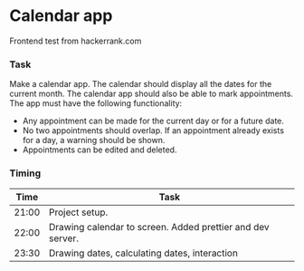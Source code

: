 # Calendar app

Frontend test from hackerrank.com

### Task

Make a calendar app. The calendar should display all the dates for the current month. The calendar app should also be able to mark appointments. The app must have the following functionality:

- Any appointment can be made for the current day or for a future date.
- No two appointments should overlap. If an appointment already exists for a day, a warning should be shown.
- Appointments can be edited and deleted.

### Timing

Time | Task
-----|-------------
21:00|Project setup.
22:00|Drawing calendar to screen. Added prettier and dev server.
23:30|Drawing dates, calculating dates, interaction